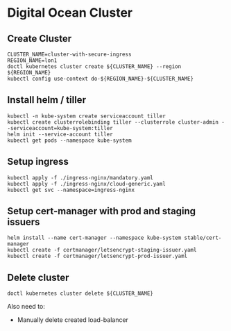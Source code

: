 # Digital Ocean Cluster

## Create Cluster

    CLUSTER_NAME=cluster-with-secure-ingress
    REGION_NAME=lon1
    doctl kubernetes cluster create ${CLUSTER_NAME} --region ${REGION_NAME}
    kubectl config use-context do-${REGION_NAME}-${CLUSTER_NAME}

## Install helm / tiller

    kubectl -n kube-system create serviceaccount tiller
    kubectl create clusterrolebinding tiller --clusterrole cluster-admin --serviceaccount=kube-system:tiller
    helm init --service-account tiller
    kubectl get pods --namespace kube-system

## Setup ingress

    kubectl apply -f ./ingress-nginx/mandatory.yaml
    kubectl apply -f ./ingress-nginx/cloud-generic.yaml
    kubectl get svc --namespace=ingress-nginx

## Setup cert-manager with prod and staging issuers

    helm install --name cert-manager --namespace kube-system stable/cert-manager
    kubectl create -f certmanager/letsencrypt-staging-issuer.yaml
    kubectl create -f certmanager/letsencrypt-prod-issuer.yaml

## Delete cluster

    doctl kubernetes cluster delete ${CLUSTER_NAME}

Also need to:

- Manually delete created load-balancer
